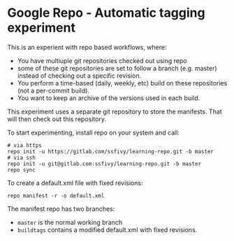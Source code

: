 # Google Repo - Automatic tagging experiment

This is an experient with repo based workflows, where:
- You have multiuple git repositories checked out using repo
- some of these git repositories are set to follow a branch (e.g. master) instead of checking out a specific revision.
- You perform a time-based (daily, weekly, etc) build on these repositories (not a per-commit build).
- You want to keep an archive of the versions used in each build.

This experiment uses a separate git repository to store the manifests. That will then check out this repository.

To start experimenting, install repo on your system and call:

```
# via https
repo init -u https://gitlab.com/ssfivy/learning-repo.git -b master
# via ssh
repo init -u git@gitlab.com:ssfivy/learning-repo.git -b master
repo sync
```

To create a default.xml file with fixed revisions:

`repo manifest -r -o default.xml`

The manifest repo has two branches:
- `master` is the normal working branch
- `buildtags` contains a modified default.xml with fixed revisions.
